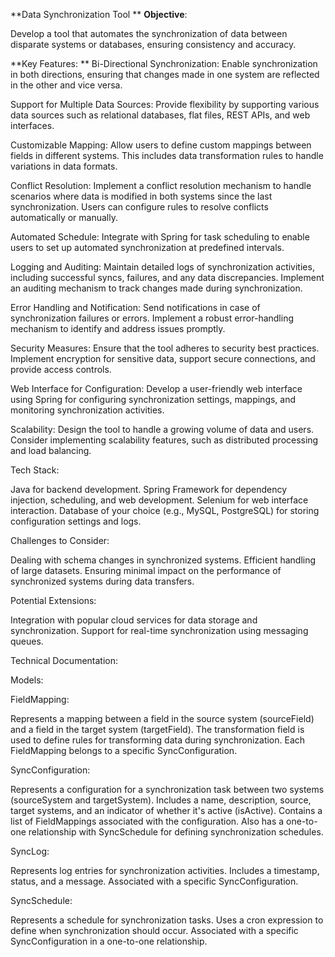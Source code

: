 **Data Synchronization Tool
**
**Objective**:

Develop a tool that automates the synchronization of data between disparate systems or databases, ensuring consistency and accuracy.

**Key Features:
**
Bi-Directional Synchronization:
Enable synchronization in both directions, ensuring that changes made in one system are reflected in the other and vice versa.

Support for Multiple Data Sources:
Provide flexibility by supporting various data sources such as relational databases, flat files, REST APIs, and web interfaces.

Customizable Mapping:
Allow users to define custom mappings between fields in different systems. This includes data transformation rules to handle variations in data formats.

Conflict Resolution:
Implement a conflict resolution mechanism to handle scenarios where data is modified in both systems since the last synchronization. Users can configure rules to resolve conflicts automatically or manually.

Automated Schedule:
Integrate with Spring for task scheduling to enable users to set up automated synchronization at predefined intervals.

Logging and Auditing:
Maintain detailed logs of synchronization activities, including successful syncs, failures, and any data discrepancies. Implement an auditing mechanism to track changes made during synchronization.

Error Handling and Notification:
Send notifications in case of synchronization failures or errors. Implement a robust error-handling mechanism to identify and address issues promptly.

Security Measures:
Ensure that the tool adheres to security best practices. Implement encryption for sensitive data, support secure connections, and provide access controls.

Web Interface for Configuration:
Develop a user-friendly web interface using Spring for configuring synchronization settings, mappings, and monitoring synchronization activities.

Scalability:
Design the tool to handle a growing volume of data and users. Consider implementing scalability features, such as distributed processing and load balancing.

Tech Stack:

Java for backend development.
Spring Framework for dependency injection, scheduling, and web development.
Selenium for web interface interaction.
Database of your choice (e.g., MySQL, PostgreSQL) for storing configuration settings and logs.

Challenges to Consider:

Dealing with schema changes in synchronized systems.
Efficient handling of large datasets.
Ensuring minimal impact on the performance of synchronized systems during data transfers.

Potential Extensions:

Integration with popular cloud services for data storage and synchronization.
Support for real-time synchronization using messaging queues.


Technical Documentation:

Models:

FieldMapping:

Represents a mapping between a field in the source system (sourceField) and a field in the target system (targetField).
The transformation field is used to define rules for transforming data during synchronization.
Each FieldMapping belongs to a specific SyncConfiguration.


SyncConfiguration:

Represents a configuration for a synchronization task between two systems (sourceSystem and targetSystem).
Includes a name, description, source, target systems, and an indicator of whether it's active (isActive).
Contains a list of FieldMappings associated with the configuration.
Also has a one-to-one relationship with SyncSchedule for defining synchronization schedules.


SyncLog:

Represents log entries for synchronization activities.
Includes a timestamp, status, and a message.
Associated with a specific SyncConfiguration.


SyncSchedule:

Represents a schedule for synchronization tasks.
Uses a cron expression to define when synchronization should occur.
Associated with a specific SyncConfiguration in a one-to-one relationship.



